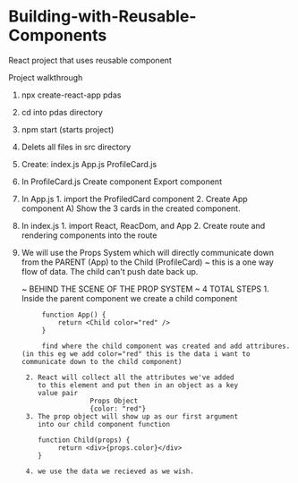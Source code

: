 # Building-with-Reusable-Components
React project that uses reusable component

Project walkthrough 
1. npx create-react-app pdas
2. cd into pdas directory
3. npm start (starts project)
4. Delets all files in src directory
5. Create:
    index.js
    App.js
    ProfileCard.js
6. In ProfileCard.js
        Create component 
        Export component
7. In App.js
        1. import the ProfiledCard component
        2. Create App component
                A) Show the 3 cards in the created component.
8. In index.js 
        1. import React, ReacDom, and App
        2. Create route and rendering components into the route

9. We will use the Props System which will directly communicate
   down from the PARENT (App) to the Child (ProfileCard)
        ~ this is a one way flow of data. The child can't 
          push date back up. 

 
 
      ~  BEHIND THE SCENE OF THE PROP SYSTEM  ~
                 4 TOTAL STEPS
        1. Inside the parent component we create a child 
           component
            
            function App() {
                return <Child color="red" />
            }

            find where the child component was created and add attribures. (in this eg we add color="red" this is the data i want to communicate down to the child component)

        2. React will collect all the attributes we've added
           to this element and put then in an object as a key
           value pair
                        Props Object
                        {color: "red"}
        3. The prop object will show up as our first argument
           into our child component function

           function Child(props) {
                return <div>{props.color}</div>
           }
        
        4. we use the data we recieved as we wish.
           
            

